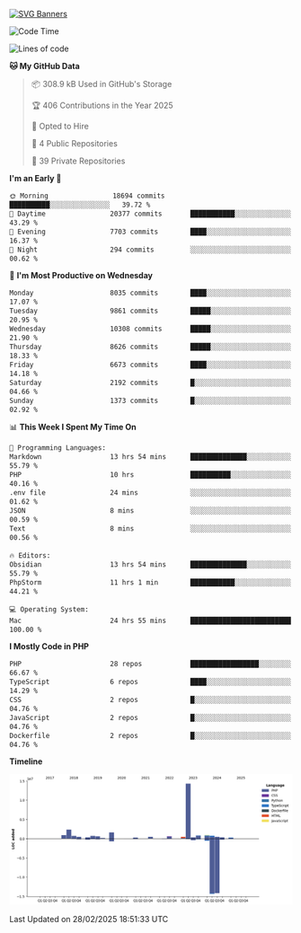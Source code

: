 [![SVG Banners](https://svg-banners.vercel.app/api?type=glitch&text1=Gere_Lajos%F0%9F%92%BB&width=800&height=400)](https://github.com/Akshay090/svg-banners)

<!--START_SECTION:waka-->
![Code Time](http://img.shields.io/badge/Code%20Time-2%2C247%20hrs%2030%20mins-blue)

![Lines of code](https://img.shields.io/badge/From%20Hello%20World%20I%27ve%20Written-27.5%20million%20lines%20of%20code-blue)

**🐱 My GitHub Data** 

> 📦 308.9 kB Used in GitHub's Storage 
 > 
> 🏆 406 Contributions in the Year 2025
 > 
> 💼 Opted to Hire
 > 
> 📜 4 Public Repositories 
 > 
> 🔑 39 Private Repositories 
 > 
**I'm an Early 🐤** 

```text
🌞 Morning                18694 commits       ██████████░░░░░░░░░░░░░░░   39.72 % 
🌆 Daytime                20377 commits       ███████████░░░░░░░░░░░░░░   43.29 % 
🌃 Evening                7703 commits        ████░░░░░░░░░░░░░░░░░░░░░   16.37 % 
🌙 Night                  294 commits         ░░░░░░░░░░░░░░░░░░░░░░░░░   00.62 % 
```
📅 **I'm Most Productive on Wednesday** 

```text
Monday                   8035 commits        ████░░░░░░░░░░░░░░░░░░░░░   17.07 % 
Tuesday                  9861 commits        █████░░░░░░░░░░░░░░░░░░░░   20.95 % 
Wednesday                10308 commits       █████░░░░░░░░░░░░░░░░░░░░   21.90 % 
Thursday                 8626 commits        █████░░░░░░░░░░░░░░░░░░░░   18.33 % 
Friday                   6673 commits        ████░░░░░░░░░░░░░░░░░░░░░   14.18 % 
Saturday                 2192 commits        █░░░░░░░░░░░░░░░░░░░░░░░░   04.66 % 
Sunday                   1373 commits        █░░░░░░░░░░░░░░░░░░░░░░░░   02.92 % 
```


📊 **This Week I Spent My Time On** 

```text
💬 Programming Languages: 
Markdown                 13 hrs 54 mins      ██████████████░░░░░░░░░░░   55.79 % 
PHP                      10 hrs              ██████████░░░░░░░░░░░░░░░   40.16 % 
.env file                24 mins             ░░░░░░░░░░░░░░░░░░░░░░░░░   01.62 % 
JSON                     8 mins              ░░░░░░░░░░░░░░░░░░░░░░░░░   00.59 % 
Text                     8 mins              ░░░░░░░░░░░░░░░░░░░░░░░░░   00.56 % 

🔥 Editors: 
Obsidian                 13 hrs 54 mins      ██████████████░░░░░░░░░░░   55.79 % 
PhpStorm                 11 hrs 1 min        ███████████░░░░░░░░░░░░░░   44.21 % 

💻 Operating System: 
Mac                      24 hrs 55 mins      █████████████████████████   100.00 % 
```

**I Mostly Code in PHP** 

```text
PHP                      28 repos            █████████████████░░░░░░░░   66.67 % 
TypeScript               6 repos             ████░░░░░░░░░░░░░░░░░░░░░   14.29 % 
CSS                      2 repos             █░░░░░░░░░░░░░░░░░░░░░░░░   04.76 % 
JavaScript               2 repos             █░░░░░░░░░░░░░░░░░░░░░░░░   04.76 % 
Dockerfile               2 repos             █░░░░░░░░░░░░░░░░░░░░░░░░   04.76 % 
```



**Timeline**

![Lines of Code chart](https://raw.githubusercontent.com/gere-lajos/gere-lajos/main/assets/bar_graph.png)


 Last Updated on 28/02/2025 18:51:33 UTC
<!--END_SECTION:waka-->
